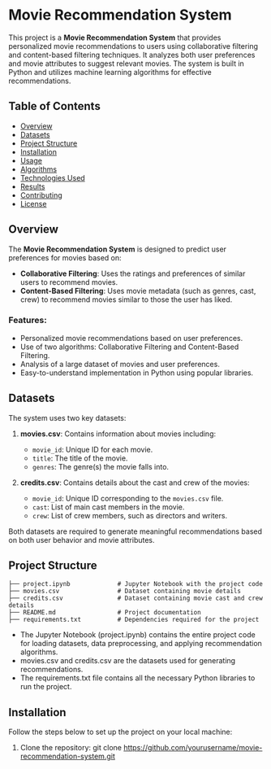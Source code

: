 # Movie Recommendation System

This project is a **Movie Recommendation System** that provides personalized movie recommendations to users using collaborative filtering and content-based filtering techniques. It analyzes both user preferences and movie attributes to suggest relevant movies. The system is built in Python and utilizes machine learning algorithms for effective recommendations.

## Table of Contents
- [Overview](#overview)
- [Datasets](#datasets)
- [Project Structure](#project-structure)
- [Installation](#installation)
- [Usage](#usage)
- [Algorithms](#algorithms)
- [Technologies Used](#technologies-used)
- [Results](#results)
- [Contributing](#contributing)
- [License](#license)

## Overview

The **Movie Recommendation System** is designed to predict user preferences for movies based on:
- **Collaborative Filtering**: Uses the ratings and preferences of similar users to recommend movies.
- **Content-Based Filtering**: Uses movie metadata (such as genres, cast, crew) to recommend movies similar to those the user has liked.

### Features:
- Personalized movie recommendations based on user preferences.
- Use of two algorithms: Collaborative Filtering and Content-Based Filtering.
- Analysis of a large dataset of movies and user preferences.
- Easy-to-understand implementation in Python using popular libraries.

## Datasets

The system uses two key datasets:
1. **movies.csv**: Contains information about movies including:
   - `movie_id`: Unique ID for each movie.
   - `title`: The title of the movie.
   - `genres`: The genre(s) the movie falls into.

2. **credits.csv**: Contains details about the cast and crew of the movies:
   - `movie_id`: Unique ID corresponding to the `movies.csv` file.
   - `cast`: List of main cast members in the movie.
   - `crew`: List of crew members, such as directors and writers.

Both datasets are required to generate meaningful recommendations based on both user behavior and movie attributes.

## Project Structure

```plaintext
├── project.ipynb             # Jupyter Notebook with the project code
├── movies.csv                # Dataset containing movie details
├── credits.csv               # Dataset containing movie cast and crew details
├── README.md                 # Project documentation
├── requirements.txt          # Dependencies required for the project
```
* The Jupyter Notebook (project.ipynb) contains the entire project code for loading datasets, data preprocessing, and applying recommendation algorithms.<br>
* movies.csv and credits.csv are the datasets used for generating recommendations.<br>
* The requirements.txt file contains all the necessary Python libraries to run the project.<br>

## Installation
Follow the steps below to set up the project on your local machine:<br>

1. Clone the repository:
   git clone https://github.com/yourusername/movie-recommendation-system.git


